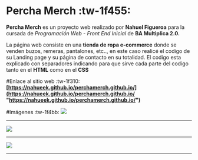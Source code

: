 # **Percha Merch** :tw-1f455: 
**Percha Merch** es un proyecto web realizado por **Nahuel Figueroa** para la cursada de *Programación Web - Front End Inicial* de **BA Multiplica 2.0.**

La página web consiste en una **tienda de ropa e-commerce** donde se venden buzos, remeras, pantalones, etc.., en este caso realicé el codigo de su Landing page y su página de contacto en su totalidad.
El codigo esta explicado con separadores indicando para que sirve cada parte del codigo tanto en el **HTML** como en el **CSS**

#Enlace al sitio web :tw-1f310:
**[https://nahueek.github.io/perchamerch.github.io/](https://nahueek.github.io/perchamerch.github.io/ "https://nahueek.github.io/perchamerch.github.io/")**

#Imágenes :tw-1f4bb:
![](https://i.imgur.com/pru2MnE.jpg)

------------


![](https://i.imgur.com/pftJXEG.jpg)

------------


![](https://i.imgur.com/kxrrMYW.jpg)

------------

